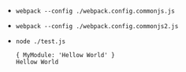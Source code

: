 - `webpack --config ./webpack.config.commonjs.js`
- `webpack --config ./webpack.config.commonjs2.js`
- `node ./test.js`

    ```
    { MyModule: 'Hellow World' }
    Hellow World
    ```
